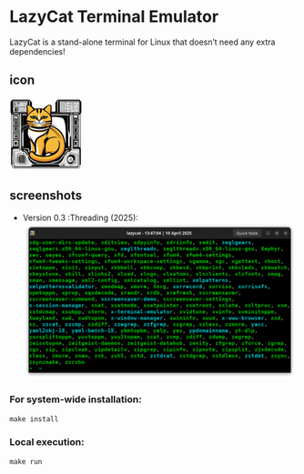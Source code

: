 ﻿# LazyCat Terminal Emulator 

LazyCat is a stand-alone terminal for Linux that doesn’t need any extra dependencies!

## icon 
![icon](icon/lazycat.png)

## screenshots
- Version 0.3 :Threading (2025):
![screenshots](screenshots/1.png)


### For system-wide installation:
```
make install
```


### Local execution:
```
make run
```
